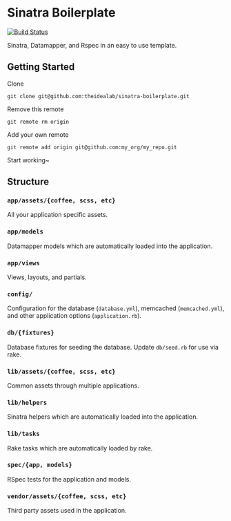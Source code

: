 #	Sinatra Boilerplate

[![Build Status](https://secure.travis-ci.org/theidealab/sinatra-boilerplate.png)](http://travis-ci.org/theidealab/sinatra-boilerplate)

Sinatra, Datamapper, and Rspec in an easy to use template.

##	Getting Started

Clone

	git clone git@github.com:theidealab/sinatra-boilerplate.git

Remove this remote

	git remote rm origin

Add your own remote

	git remote add origin git@github.com:my_org/my_repo.git

Start working~

##	Structure

###	`app/assets/{coffee, scss, etc}`
All your application specific assets.

###	`app/models`
Datamapper models which are automatically loaded into the application.

###	`app/views`
Views, layouts, and partials.

###	`config/`
Configuration for the database (`database.yml`), memcached (`memcached.yml`), and other application options (`application.rb`).

###	`db/{fixtures}`
Database fixtures for seeding the database. Update `db/seed.rb` for use via rake.

###	`lib/assets/{coffee, scss, etc}`
Common assets through multiple applications.

###	`lib/helpers`
Sinatra helpers which are automatically loaded into the application.

###	`lib/tasks`
Rake tasks which are automatically loaded by rake.

###	`spec/{app, models}`
RSpec tests for the application and models.

###	`vendor/assets/{coffee, scss, etc}`
Third party assets used in the application.


